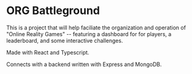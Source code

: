 # ORG Battleground

This is a project that will help faciliate the organization and operation of "Online Reality Games" -- featuring a dashboard for for players, a leaderboard, and some interactive challenges.

Made with React and Typescript.

Connects with a backend written with Express and MongoDB.
